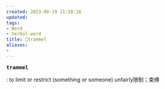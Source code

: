 ```yaml
---
created: 2023-08-19 11:58:18
updated: 
tags: 
- Word
- Verbal-word
title: 🚩trammel
aliases:
- 
---
```


<pre><strong>trammel</strong></pre>
: to limit or restrict (something or someone) unfairly限制；束缚